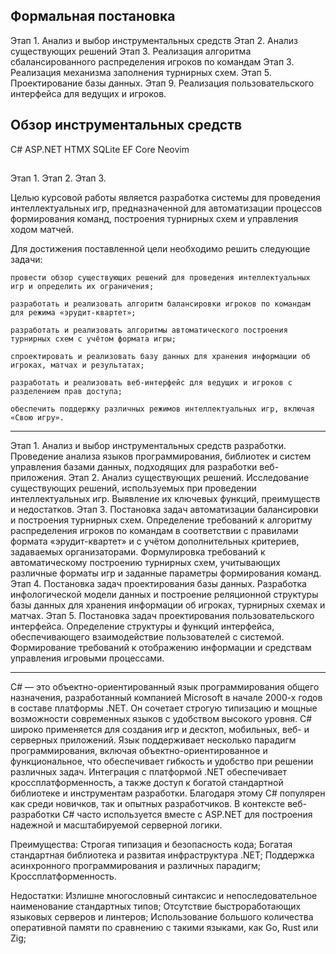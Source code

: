 ## Формальная постановка

Этап 1. Анализ и выбор инструментальных средств
Этап 2. Анализ существующих решений
Этап 3. Реализация алгоритма сбалансированного распределения игроков по командам
Этап 3. Реализация механизма заполнения турнирных схем.
Этап 5. Проектирование базы данных.
Этап 9. Реализация пользовательского интерфейса для ведущих и игроков.

## Обзор инструментальных средств

C#
ASP.NET
HTMX
SQLite
EF Core
Neovim

##

Этап 1.
Этап 2.
Этап 3.


Целью курсовой работы является разработка системы для проведения интеллектуальных игр, предназначенной для автоматизации процессов формирования команд, построения турнирных схем и управления ходом матчей.

Для достижения поставленной цели необходимо решить следующие задачи:

    провести обзор существующих решений для проведения интеллектуальных игр и определить их ограничения;

    разработать и реализовать алгоритм балансировки игроков по командам для режима «эрудит-квартет»;

    разработать и реализовать алгоритмы автоматического построения турнирных схем с учётом формата игры;

    спроектировать и реализовать базу данных для хранения информации об игроках, матчах и результатах;

    разработать и реализовать веб-интерфейс для ведущих и игроков с разделением прав доступа;

    обеспечить поддержку различных режимов интеллектуальных игр, включая «Свою игру».

---

Этап 1. Анализ и выбор инструментальных средств разработки.
Проведение анализа языков программирования, библиотек и систем управления базами данных, подходящих для разработки веб-приложения.
Этап 2. Анализ существующих решений.
Исследование существующих решений, используемых при проведении интеллектуальных игр. Выявление их ключевых функций, преимуществ и недостатков.
Этап 3. Постановка задач автоматизации балансировки и построения турнирных схем.
Определение требований к алгоритму распределения игроков по командам в соответствии с правилами формата «эрудит-квартет» и с учётом дополнительных критериев, задаваемых организаторами. Формулировка требований к автоматическому построению турнирных схем, учитывающих различные форматы игр и заданные параметры формирования команд.
Этап 4. Постановка задач проектирования базы данных.
Разработка инфологической модели данных и построение реляционной структуры базы данных для хранения информации об игроках, турнирных схемах и матчах.
Этап 5. Постановка задач проектирования пользовательского интерфейса.
Определение структуры и функций интерфейса, обеспечивающего взаимодействие пользователей с системой. Формирование требований к отображению информации и средствам управления игровыми процессами.

---

C# — это объектно-ориентированный язык программирования общего назначения, разработанный компанией Microsoft в начале 2000-х годов в составе платформы .NET. Он сочетает строгую типизацию и мощные возможности современных языков с удобством высокого уровня. C# широко применяется для создания игр и десктоп, мобильных, веб- и серверных приложений.
Язык поддерживает несколько парадигм программирования, включая объектно-ориентированное и функциональное, что обеспечивает гибкость и удобство при решении различных задач. Интеграция с платформой .NET обеспечивает кроссплатформенность, а также доступ к богатой стандартной библиотеке и инструментам разработки. Благодаря этому C# популярен как среди новичков, так и опытных разработчиков.
В контексте веб-разработки C# часто используется вместе с ASP.NET для построения надежной и масштабируемой серверной логики. 

Преимущества:
Строгая типизация и безопасность кода;
Богатая стандартная библиотека и развитая инфраструктура .NET;
Поддержка асинхронного программирования и различных парадигм;
Кроссплатформенность.

Недостатки:
Излишне многословный синтаксис и непоследовательное наименование стандартных типов;
Отсутствие быстроработающих языковых серверов и линтеров;
Использование большого количества оперативной памяти по сравнению с такими языками, как Go, Rust или Zig;
